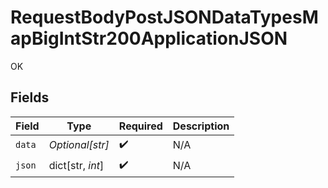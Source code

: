 # RequestBodyPostJSONDataTypesMapBigIntStr200ApplicationJSON

OK


## Fields

| Field              | Type               | Required           | Description        |
| ------------------ | ------------------ | ------------------ | ------------------ |
| `data`             | *Optional[str]*    | :heavy_check_mark: | N/A                |
| `json`             | dict[str, *int*]   | :heavy_check_mark: | N/A                |